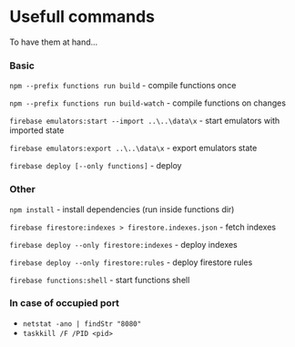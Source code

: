 # Usefull commands

To have them at hand...

### Basic

`npm --prefix functions run build` - compile functions once

`npm --prefix functions run build-watch` - compile functions on changes

`firebase emulators:start --import ..\..\data\x` - start emulators with imported state

`firebase emulators:export ..\..\data\x` - export emulators state

`firebase deploy [--only functions]` - deploy


### Other

`npm install` - install dependencies (run inside functions dir)

`firebase firestore:indexes > firestore.indexes.json` - fetch indexes

`firebase deploy --only firestore:indexes` - deploy indexes

`firebase deploy --only firestore:rules` - deploy firestore rules

`firebase functions:shell` - start functions shell

### In case of occupied port
- `netstat -ano | findStr "8080"`
- `taskkill /F /PID <pid>`
